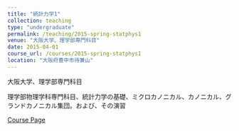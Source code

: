 ```yaml
---
title: "統計力学1"
collection: teaching
type: "undergraduate"
permalink: /teaching/2015-spring-statphys1
venue: "大阪大学、理学部専門科目"
date: 2015-04-01
course_url: /courses/2015-spring-statphys1
location: "大阪府豊中市待兼山"
---
```


大阪大学、理学部専門科目

理学部物理学科専門科目、統計力学の基礎、ミクロカノニカル、カノニカル、グランドカノニカル集団。および、その演習


<a href='https://stsykw.github.io/courses/2015-spring-statphys1'>Course Page</a>
